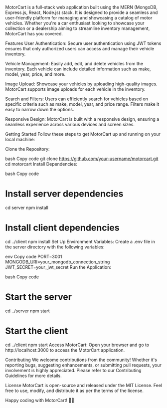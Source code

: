 MotorCart is a full-stack web application built using the MERN (MongoDB, Express.js, React, Node.js) stack. It is designed to provide a seamless and user-friendly platform for managing and showcasing a catalog of motor vehicles. Whether you're a car enthusiast looking to showcase your collection or a dealership aiming to streamline inventory management, MotorCart has you covered.

Features
User Authentication: Secure user authentication using JWT tokens ensures that only authorized users can access and manage their vehicle inventory.

Vehicle Management: Easily add, edit, and delete vehicles from the inventory. Each vehicle can include detailed information such as make, model, year, price, and more.

Image Upload: Showcase your vehicles by uploading high-quality images. MotorCart supports image uploads for each vehicle in the inventory.

Search and Filters: Users can efficiently search for vehicles based on specific criteria such as make, model, year, and price range. Filters make it easy to narrow down the options.

Responsive Design: MotorCart is built with a responsive design, ensuring a seamless experience across various devices and screen sizes.

Getting Started
Follow these steps to get MotorCart up and running on your local machine:

Clone the Repository:

bash
Copy code
git clone https://github.com/your-username/motorcart.git
cd motorcart
Install Dependencies:

bash
Copy code
# Install server dependencies
cd server
npm install

# Install client dependencies
cd ../client
npm install
Set Up Environment Variables:
Create a .env file in the server directory with the following variables:

env
Copy code
PORT=3001
MONGODB_URI=your_mongodb_connection_string
JWT_SECRET=your_jwt_secret
Run the Application:

bash
Copy code
# Start the server
cd ../server
npm start

# Start the client
cd ../client
npm start
Access MotorCart:
Open your browser and go to http://localhost:3000 to access the MotorCart application.

Contributing
We welcome contributions from the community! Whether it's reporting bugs, suggesting enhancements, or submitting pull requests, your involvement is highly appreciated. Please refer to our Contributing Guidelines for more details.

License
MotorCart is open-source and released under the MIT License. Feel free to use, modify, and distribute it as per the terms of the license.

Happy coding with MotorCart! 🚗🛒
